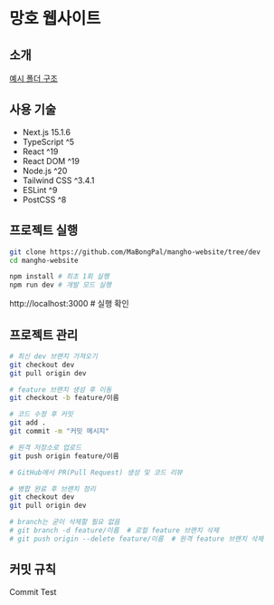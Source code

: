 # 망호 웹사이트

## 소개
[예시 폴더 구조](https://github.com/mertthesamael/lalasia)

## 사용 기술
- Next.js 15.1.6
- TypeScript ^5
- React ^19
- React DOM ^19
- Node.js ^20
- Tailwind CSS ^3.4.1
- ESLint ^9
- PostCSS ^8


## 프로젝트 실행
```bash
git clone https://github.com/MaBongPal/mangho-website/tree/dev
cd mangho-website

npm install # 최초 1회 실행
npm run dev # 개발 모드 실행
```
http://localhost:3000 # 실행 확인


## 프로젝트 관리
```bash
# 최신 dev 브랜치 가져오기
git checkout dev
git pull origin dev

# feature 브랜치 생성 후 이동
git checkout -b feature/이름

# 코드 수정 후 커밋
git add .
git commit -m "커밋 메시지"

# 원격 저장소로 업로드
git push origin feature/이름

# GitHub에서 PR(Pull Request) 생성 및 코드 리뷰

# 병합 완료 후 브랜치 정리
git checkout dev
git pull origin dev

# branch는 굳이 삭제할 필요 없음
# git branch -d feature/이름  # 로컬 feature 브랜치 삭제
# git push origin --delete feature/이름  # 원격 feature 브랜치 삭제
```

## 커밋 규칙
Commit Test